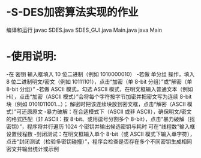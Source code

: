 # -S-DES加密算法实现的作业
编译和运行
javac SDES.java SDES_GUI.java Main.java
java Main
# -使用说明:
-在 密钥 输入框填入 10 位二进制（例如 1010000010）
-若做 单分组 操作，填入 8 位二进制明文/密文（例如 10111101），点击“加密（单 8-bit 分组）”或“解密（单 8-bit 分组）”
-若做 ASCII 模式，勾选 ASCII 模式，在明文框输入普通文本（例如 Hi），点击“加密（ASCII 模式）”会将每个字符按字节加密并把密文写为连续 8-bit 块（例如 0101011001...）；
 解密时把该连续块放到密文框，点击“解密（ASCII 模式）”可还原原文
-暴力破解：在合适模式下（ASCII 或非 ASCII），确保明文/密文的格式匹配（非 ASCII：按 8-bit、或用逗号分割多个 8-bit），点击“暴力破解（找密钥）”，程序将并行遍历 1024 个密钥并输出候选密钥与耗时
 可在“线程数”输入框设置线程数
-封闭测试：在明文框输入单个 8-bit（或 ASCII 模式下输入单字符），点击“封闭测试（检验多密钥碰撞）”，程序会检查是否存在多个不同密钥生成相同密文并输出统计或示例
